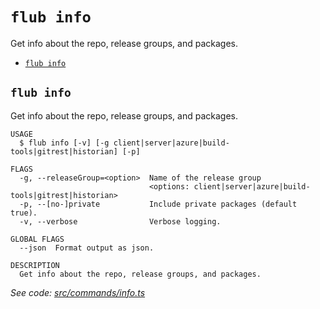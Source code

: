 `flub info`
===========

Get info about the repo, release groups, and packages.

* [`flub info`](#flub-info)

## `flub info`

Get info about the repo, release groups, and packages.

```
USAGE
  $ flub info [-v] [-g client|server|azure|build-tools|gitrest|historian] [-p]

FLAGS
  -g, --releaseGroup=<option>  Name of the release group
                               <options: client|server|azure|build-tools|gitrest|historian>
  -p, --[no-]private           Include private packages (default true).
  -v, --verbose                Verbose logging.

GLOBAL FLAGS
  --json  Format output as json.

DESCRIPTION
  Get info about the repo, release groups, and packages.
```

_See code: [src/commands/info.ts](https://github.com/microsoft/FluidFramework/blob/main/build-tools/packages/build-cli/src/commands/info.ts)_
